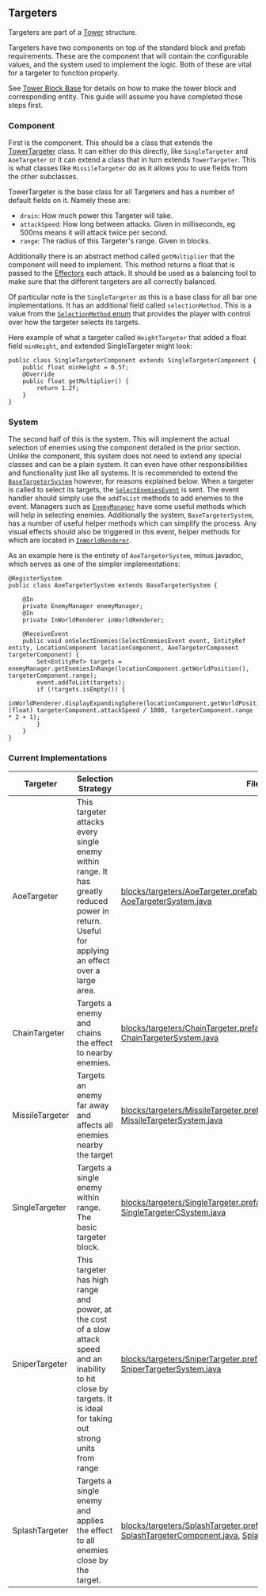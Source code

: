 ## Targeters

Targeters are part of a [Tower](towers.md) structure.

Targeters have two components on top of the standard block and prefab requirements. These are the component that will contain the configurable values, and the system used to implement the logic. Both of these are vital for a targeter to function properly.

See [Tower Block Base](tower-block-base.md) for details on how to make the tower block and corresponding entity. This guide will assume you have completed those steps first.

### Component

First is the component. This should be a class that extends the [TowerTargeter](http://jenkins.terasology.org/view/Modules/job/GooeyDefence/javadoc/org/terasology/gooeyDefence/towers/components/TowerTargeter.html) class. It can either do this directly, like `SingleTargeter` and `AoeTargeter` or it can extend a class that in turn extends `TowerTargeter`. This is what classes like `MissileTargeter` do as it allows you to use fields from the other subclasses.

TowerTargeter is the base class for all Targeters and has a number of default fields on it. Namely these are:

* `drain`: How much power this Targeter will take.
* `attackSpeed`: How long between attacks. Given in milliseconds, eg 500ms means it will attack twice per second.
* `range`: The radius of this Targeter's range. Given in blocks.

Additionally there is an abstract method called `getMultiplier` that the component will need to implement. This method returns a float that is passed to the [Effectors](effector.md) each attack. It should be used as a balancing tool to make sure that the different targeters are all correctly balanced.

Of particular note is the `SingleTargeter` as this is a base class for all bar one implementations. It has an additional field called `selectionMethod`. This is a value from the [`SelectionMethod` enum](http://jenkins.terasology.org/view/Modules/job/GooeyDefence/javadoc/org/terasology/gooeyDefence/towers/SelectionMethod.html) that provides the player with control over how the targeter selects its targets.

Here example of what a targeter called `HeightTargeter` that added a float field `minHeight`, and extended SingleTargeter might look:

    public class SingleTargeterComponent extends SingleTargeterComponent {
        public float minHeight = 0.5f;
        @Override
        public float getMultiplier() {
            return 1.2f;
        }
    }

### System

The second half of this is the system. This will implement the actual selection of enemies using the component detailed in the prior section. Unlike the component, this system does not need to extend any special classes and can be a plain system. It can even have other responsibilities and functionality just like all systems. It is recommended to extend the [`BaseTargeterSystem`](http://jenkins.terasology.org/view/Modules/job/GooeyDefence/javadoc/org/terasology/gooeyDefence/towers/targeters/BaseTargeterSystem.html) however, for reasons explained below. When a targeter is called to select its targets, the [`SelectEnemiesEvent`](http://jenkins.terasology.org/view/Modules/job/GooeyDefence/javadoc/org/terasology/gooeyDefence/towers/events/SelectEnemiesEvent.html) is sent. The event handler should simply use the `addToList` methods to add enemies to the event. Managers such as [`EnemyManager`](http://jenkins.terasology.org/view/Modules/job/GooeyDefence/javadoc/org/terasology/gooeyDefence/EnemyManager.html) have some useful methods which will help in selecting enemies. Additionally the system, `BaseTargeterSystem`, has a number of useful helper methods which can simplify the process.
Any visual effects should also be triggered in this event, helper methods for which are located in [`InWorldRenderer`](http://jenkins.terasology.org/view/Modules/job/GooeyDefence/javadoc/org/terasology/gooeyDefence/visuals/InWorldRenderer.html).

As an example here is the entirety of `AoeTargeterSystem`, minus javadoc, which serves as one of the simpler implementations:

    @RegisterSystem
    public class AoeTargeterSystem extends BaseTargeterSystem {
    
        @In
        private EnemyManager enemyManager;
        @In
        private InWorldRenderer inWorldRenderer;
    
        @ReceiveEvent
        public void onSelectEnemies(SelectEnemiesEvent event, EntityRef entity, LocationComponent locationComponent, AoeTargeterComponent targeterComponent) {
            Set<EntityRef> targets = enemyManager.getEnemiesInRange(locationComponent.getWorldPosition(), targeterComponent.range);
            event.addToList(targets);
            if (!targets.isEmpty()) {
                inWorldRenderer.displayExpandingSphere(locationComponent.getWorldPosition(), (float) targeterComponent.attackSpeed / 1000, targeterComponent.range * 2 + 1);
            }
        }
    } 

### Current Implementations

| Targeter        | Selection Strategy                                                                                                                                                       | Files                                                                                                                                                                                                                                                                                                                                                                                                                                                                                                               | Tile                                                                                                                                                  |
|-----------------|--------------------------------------------------------------------------------------------------------------------------------------------------------------------------|---------------------------------------------------------------------------------------------------------------------------------------------------------------------------------------------------------------------------------------------------------------------------------------------------------------------------------------------------------------------------------------------------------------------------------------------------------------------------------------------------------------------|-------------------------------------------------------------------------------------------------------------------------------------------------------|
| AoeTargeter     | This targeter attacks every single enemy within range. It has greatly reduced power in return. Useful for applying an effect over a large area.                          | [blocks/targeters/AoeTargeter.prefab](https://github.com/Terasology/GooeyDefence/tree/master/assets/prefabs/blocks/targeters/AoeTargeter.prefab), [AoeTargeterComponent.java](http://jenkins.terasology.org/view/Modules/job/GooeyDefence/javadoc/org/terasology/gooeyDefence/towers/targeters/AoeTargeterComponent.html), [AoeTargeterSystem.java](http://jenkins.terasology.org/view/Modules/job/GooeyDefence/javadoc/org/terasology/gooeyDefence/towers/targeters/AoeTargeterSystem.html)                        | ![AoeTargeter Tile](https://raw.githubusercontent.com/Terasology/GooeyDefence/master/assets/blockTiles/towerBlocks/targeters/AoeTargeter.png)         |
| ChainTargeter   | Targets a enemy and chains the effect to nearby enemies.                                                                                                                 | [blocks/targeters/ChainTargeter.prefab](https://github.com/Terasology/GooeyDefence/tree/master/assets/prefabs/blocks/targeters/ChainTargeter.prefab), [ChainTargeterComponent.java](http://jenkins.terasology.org/view/Modules/job/GooeyDefence/javadoc/org/terasology/gooeyDefence/towers/targeters/ChainTargeterComponent.html), [ChainTargeterSystem.java](http://jenkins.terasology.org/view/Modules/job/GooeyDefence/javadoc/org/terasology/gooeyDefence/towers/targeters/ChainTargeterSystem.html)            | ![ChainTargeter Tile](https://raw.githubusercontent.com/Terasology/GooeyDefence/master/assets/blockTiles/towerBlocks/targeters/ChainTargeter.png)     |
| MissileTargeter | Targets an enemy far away and affects all enemies nearby the target                                                                                                      | [blocks/targeters/MissileTargeter.prefab](https://github.com/Terasology/GooeyDefence/tree/master/assets/prefabs/blocks/targeters/MissileTargeter.prefab),[MissileTargeterComponent.java](http://jenkins.terasology.org/view/Modules/job/GooeyDefence/javadoc/org/terasology/gooeyDefence/towers/targeters/MissileTargeterComponent.html), [MissileTargeterSystem.java](http://jenkins.terasology.org/view/Modules/job/GooeyDefence/javadoc/org/terasology/gooeyDefence/towers/targeters/MissileTargeterSystem.html) | ![MissileTargeter Tile](https://raw.githubusercontent.com/Terasology/GooeyDefence/master/assets/blockTiles/towerBlocks/targeters/MissileTargeter.png) |
| SingleTargeter  | Targets a single enemy within range. The basic targeter block.                                                                                                           | [blocks/targeters/SingleTargeter.prefab](https://github.com/Terasology/GooeyDefence/tree/master/assets/prefabs/blocks/targeters/SingleTargeter.prefab), [SingleTargeterComponent.java](http://jenkins.terasology.org/view/Modules/job/GooeyDefence/javadoc/org/terasology/gooeyDefence//towers/targeters/SingleTargeterComponent.html), [SingleTargeterCSystem.java](http://jenkins.terasology.org/view/Modules/job/GooeyDefence/javadoc/org/terasology/gooeyDefence//towers/targeters/SingleTargeterSystem.html)   | ![SingleTargeter Tile](https://raw.githubusercontent.com/Terasology/GooeyDefence/master/assets/blockTiles/towerBlocks/targeters/SingleTargeter.png)   |
| SniperTargeter  | This targeter has high range and power, at the cost of a slow attack speed and an inability to hit close by targets. It is ideal for taking out strong units from range  | [blocks/targeters/SniperTargeter.prefab](https://github.com/Terasology/GooeyDefence/tree/master/assets/prefabs/blocks/targeters/SniperTargeter.prefab), [SniperTargeterComponent.java](http://jenkins.terasology.org/view/Modules/job/GooeyDefence/javadoc/org/terasology/gooeyDefence/towers/targeters/SniperTargeterComponent.html), [SniperTargeterSystem.java](http://jenkins.terasology.org/view/Modules/job/GooeyDefence/javadoc/org/terasology/gooeyDefence/towers/targeters/SniperTargeterSystem.html)      | ![SniperTargeter Tile](https://raw.githubusercontent.com/Terasology/GooeyDefence/master/assets/blockTiles/towerBlocks/targeters/SniperTargeter.png)   |
| SplashTargeter  | Targets a single enemy and applies the effect to all enemies close by the target.                                                                                        | [blocks/targeters/SplashTargeter.prefab](https://github.com/Terasology/GooeyDefence/tree/master/assets/prefabs/blocks/targeters/SplashTargeter.prefab), [SplashTargeterComponent.java](http://jenkins.terasology.org/view/Modules/job/GooeyDefence/javadoc/org/terasology/gooeyDefence/towers/targeters/SplashTargeterComponent.html), [SplashTargeterSystem.java](http://jenkins.terasology.org/view/Modules/job/GooeyDefence/javadoc/org/terasology/gooeyDefence/towers/targeters/SplashTargeterSystem.html)      | ![SplashTargeter Tile](https://raw.githubusercontent.com/Terasology/GooeyDefence/master/assets/blockTiles/towerBlocks/targeters/SplashTargeter.png)   |
